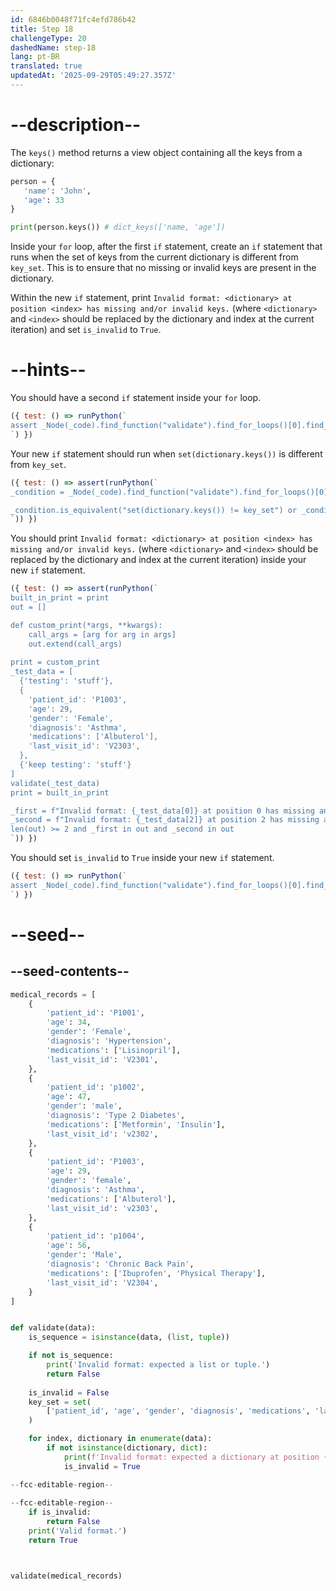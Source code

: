 ```yaml
---
id: 6846b0048f71fc4efd786b42
title: Step 18
challengeType: 20
dashedName: step-18
lang: pt-BR
translated: true
updatedAt: '2025-09-29T05:49:27.357Z'
---
```


# --description--

The `keys()` method returns a view object containing all the keys from a dictionary:

```py
person = {
   'name': 'John',
   'age': 33
}

print(person.keys()) # dict_keys(['name, 'age'])
```

Inside your `for` loop, after the first `if` statement, create an `if` statement that runs when the set of keys from the current dictionary is different from `key_set`. This is to ensure that no missing or invalid keys are present in the dictionary.

Within the new `if` statement, print `Invalid format: <dictionary> at position <index> has missing and/or invalid keys.` (where `<dictionary>` and `<index>` should be replaced by the dictionary and index at the current iteration) and set `is_invalid` to `True`.

# --hints--

You should have a second `if` statement inside your `for` loop.

```js
({ test: () => runPython(`
assert _Node(_code).find_function("validate").find_for_loops()[0].find_bodies()[0].find_ifs()[1]
`) })
```

Your new `if` statement should run when `set(dictionary.keys())` is different from `key_set`.

```js
({ test: () => assert(runPython(`
_condition = _Node(_code).find_function("validate").find_for_loops()[0].find_bodies()[0].find_ifs()[1].find_conditions()[0]

_condition.is_equivalent("set(dictionary.keys()) != key_set") or _condition.is_equivalent("key_set != set(dictionary.keys())")
`)) })
```

You should print `Invalid format: <dictionary> at position <index> has missing and/or invalid keys.` (where `<dictionary>` and `<index>` should be replaced by the dictionary and index at the current iteration) inside your new `if` statement.

```js
({ test: () => assert(runPython(`
built_in_print = print
out = []

def custom_print(*args, **kwargs):
    call_args = [arg for arg in args]
    out.extend(call_args)
    
print = custom_print
_test_data = [
  {'testing': 'stuff'},
  {
    'patient_id': 'P1003',
    'age': 29,
    'gender': 'Female',
    'diagnosis': 'Asthma',
    'medications': ['Albuterol'],
    'last_visit_id': 'V2303',
  },
  {'keep testing': 'stuff'}
]
validate(_test_data)
print = built_in_print

_first = f"Invalid format: {_test_data[0]} at position 0 has missing and/or invalid keys."
_second = f"Invalid format: {_test_data[2]} at position 2 has missing and/or invalid keys."
len(out) >= 2 and _first in out and _second in out
`)) })
```

You should set `is_invalid` to `True` inside your new `if` statement.

```js
({ test: () => runPython(`
assert _Node(_code).find_function("validate").find_for_loops()[0].find_bodies()[0].find_ifs()[1].find_bodies()[0].has_stmt("is_invalid = True")
`) })
```

# --seed--

## --seed-contents--

```py
medical_records = [
    {
        'patient_id': 'P1001',
        'age': 34,
        'gender': 'Female',
        'diagnosis': 'Hypertension',
        'medications': ['Lisinopril'],
        'last_visit_id': 'V2301',
    },
    {
        'patient_id': 'p1002',
        'age': 47,
        'gender': 'male',
        'diagnosis': 'Type 2 Diabetes',
        'medications': ['Metformin', 'Insulin'],
        'last_visit_id': 'v2302',
    },
    {
        'patient_id': 'P1003',
        'age': 29,
        'gender': 'female',
        'diagnosis': 'Asthma',
        'medications': ['Albuterol'],
        'last_visit_id': 'v2303',
    },
    {
        'patient_id': 'p1004',
        'age': 56,
        'gender': 'Male',
        'diagnosis': 'Chronic Back Pain',
        'medications': ['Ibuprofen', 'Physical Therapy'],
        'last_visit_id': 'V2304',
    }   
]


def validate(data):
    is_sequence = isinstance(data, (list, tuple))

    if not is_sequence:
        print('Invalid format: expected a list or tuple.')
        return False
        
    is_invalid = False
    key_set = set(
        ['patient_id', 'age', 'gender', 'diagnosis', 'medications', 'last_visit_id']
    )

    for index, dictionary in enumerate(data):
        if not isinstance(dictionary, dict):
            print(f'Invalid format: expected a dictionary at position {index}.')
            is_invalid = True

--fcc-editable-region--
        
--fcc-editable-region--
    if is_invalid:
        return False
    print('Valid format.')
    return True



validate(medical_records)

```
